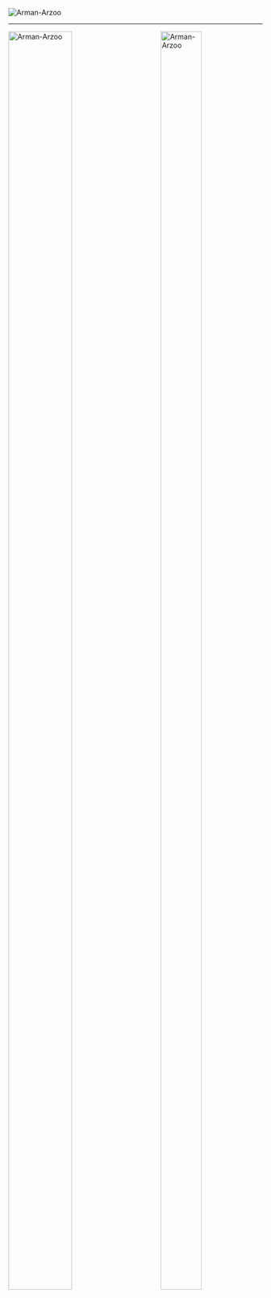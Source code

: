 <p align="left"> <img src="https://komarev.com/ghpvc/?username=Arman-Arzoo&label=Profile%20views&color=129e00&style=plastic" alt="Arman-Arzoo" /> </p>
<hr/>

<span>
<p><img align="right" width="40%" height="80%"src="https://github-readme-streak-stats.herokuapp.com/?user=Arman-Arzoo&" alt="Arman-Arzoo" /></p>
  
<p><img align="left" width="50%" height="80%" src="https://github-readme-stats.vercel.app/api/top-langs?username=Arman-Arzoo&show_icons=true&locale=en&layout=compact" alt="Arman-Arzoo" /></p>
</span>
